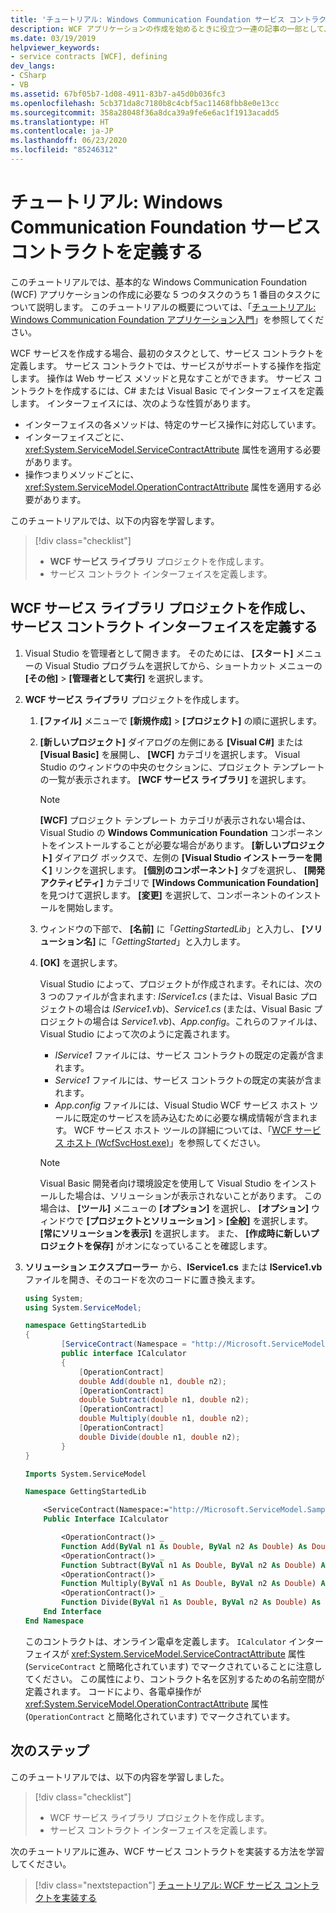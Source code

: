 ```yaml
---
title: 'チュートリアル: Windows Communication Foundation サービス コントラクトを定義する'
description: WCF アプリケーションの作成を始めるときに役立つ一連の記事の一部として、サービス コントラクトを定義する方法について説明します。
ms.date: 03/19/2019
helpviewer_keywords:
- service contracts [WCF], defining
dev_langs:
- CSharp
- VB
ms.assetid: 67bf05b7-1d08-4911-83b7-a45d0b036fc3
ms.openlocfilehash: 5cb371da8c7180b8c4cbf5ac11468fbb8e0e13cc
ms.sourcegitcommit: 358a28048f36a8dca39a9fe6e6ac1f1913acadd5
ms.translationtype: HT
ms.contentlocale: ja-JP
ms.lasthandoff: 06/23/2020
ms.locfileid: "85246312"
---
```

# <a name="tutorial-define-a-windows-communication-foundation-service-contract"></a>チュートリアル: Windows Communication Foundation サービス コントラクトを定義する

このチュートリアルでは、基本的な Windows Communication Foundation (WCF) アプリケーションの作成に必要な 5 つのタスクのうち 1 番目のタスクについて説明します。 このチュートリアルの概要については、「[チュートリアル: Windows Communication Foundation アプリケーション入門](getting-started-tutorial.md)」を参照してください。

WCF サービスを作成する場合、最初のタスクとして、サービス コントラクトを定義します。 サービス コントラクトでは、サービスがサポートする操作を指定します。 操作は Web サービス メソッドと見なすことができます。 サービス コントラクトを作成するには、C# または Visual Basic でインターフェイスを定義します。 インターフェイスには、次のような性質があります。

- インターフェイスの各メソッドは、特定のサービス操作に対応しています。
- インターフェイスごとに、<xref:System.ServiceModel.ServiceContractAttribute> 属性を適用する必要があります。
- 操作つまりメソッドごとに、<xref:System.ServiceModel.OperationContractAttribute> 属性を適用する必要があります。

このチュートリアルでは、以下の内容を学習します。
> [!div class="checklist"]
>
> - **WCF サービス ライブラリ** プロジェクトを作成します。
> - サービス コントラクト インターフェイスを定義します。

## <a name="create-a-wcf-service-library-project-and-define-a-service-contract-interface"></a>WCF サービス ライブラリ プロジェクトを作成し、サービス コントラクト インターフェイスを定義する

1. Visual Studio を管理者として開きます。 そのためには、 **[スタート]** メニューの Visual Studio プログラムを選択してから、ショートカット メニューの **[その他]**  >  **[管理者として実行]** を選択します。

2. **WCF サービス ライブラリ** プロジェクトを作成します。

   1. **[ファイル]** メニューで **[新規作成]**  >  **[プロジェクト]** の順に選択します。

   2. **[新しいプロジェクト]** ダイアログの左側にある **[Visual C#]** または **[Visual Basic]** を展開し、 **[WCF]** カテゴリを選択します。 Visual Studio のウィンドウの中央のセクションに、プロジェクト テンプレートの一覧が表示されます。 **[WCF サービス ライブラリ]** を選択します。

      > [!NOTE]
      > **[WCF]** プロジェクト テンプレート カテゴリが表示されない場合は、Visual Studio の **Windows Communication Foundation** コンポーネントをインストールすることが必要な場合があります。 **[新しいプロジェクト]** ダイアログ ボックスで、左側の **[Visual Studio インストーラーを開く]** リンクを選択します。 **[個別のコンポーネント]** タブを選択し、 **[開発アクティビティ]** カテゴリで **[Windows Communication Foundation]** を見つけて選択します。 **[変更]** を選択して、コンポーネントのインストールを開始します。

   3. ウィンドウの下部で、 **[名前]** に「*GettingStartedLib*」と入力し、 **[ソリューション名]** に「*GettingStarted*」と入力します。

   4. **[OK]** を選択します。

      Visual Studio によって、プロジェクトが作成されます。それには、次の 3 つのファイルが含まれます: *IService1.cs* (または、Visual Basic プロジェクトの場合は *IService1.vb*)、*Service1.cs* (または、Visual Basic プロジェクトの場合は *Service1.vb*)、*App.config*。これらのファイルは、Visual Studio によって次のように定義されます。
      - *IService1* ファイルには、サービス コントラクトの既定の定義が含まれます。
      - *Service1* ファイルには、サービス コントラクトの既定の実装が含まれます。
      - *App.config* ファイルには、Visual Studio WCF サービス ホスト ツールに既定のサービスを読み込むために必要な構成情報が含まれます。 WCF サービス ホスト ツールの詳細については、「[WCF サービス ホスト (WcfSvcHost.exe)](wcf-service-host-wcfsvchost-exe.md)」を参照してください。

      > [!NOTE]
      > Visual Basic 開発者向け環境設定を使用して Visual Studio をインストールした場合は、ソリューションが表示されないことがあります。 この場合は、 **[ツール]** メニューの **[オプション]** を選択し、 **[オプション]** ウィンドウで **[プロジェクトとソリューション]**  >  **[全般]** を選択します。 **[常にソリューションを表示]** を選択します。 また、 **[作成時に新しいプロジェクトを保存]** がオンになっていることを確認します。

3. **ソリューション エクスプローラー** から、**IService1.cs** または **IService1.vb** ファイルを開き、そのコードを次のコードに置き換えます。

    ```csharp
    using System;
    using System.ServiceModel;

    namespace GettingStartedLib
    {
            [ServiceContract(Namespace = "http://Microsoft.ServiceModel.Samples")]
            public interface ICalculator
            {
                [OperationContract]
                double Add(double n1, double n2);
                [OperationContract]
                double Subtract(double n1, double n2);
                [OperationContract]
                double Multiply(double n1, double n2);
                [OperationContract]
                double Divide(double n1, double n2);
            }
    }
    ```

    ```vb
    Imports System.ServiceModel

    Namespace GettingStartedLib

        <ServiceContract(Namespace:="http://Microsoft.ServiceModel.Samples")> _
        Public Interface ICalculator

            <OperationContract()> _
            Function Add(ByVal n1 As Double, ByVal n2 As Double) As Double
            <OperationContract()> _
            Function Subtract(ByVal n1 As Double, ByVal n2 As Double) As Double
            <OperationContract()> _
            Function Multiply(ByVal n1 As Double, ByVal n2 As Double) As Double
            <OperationContract()> _
            Function Divide(ByVal n1 As Double, ByVal n2 As Double) As Double
        End Interface
    End Namespace
    ```

     このコントラクトは、オンライン電卓を定義します。 `ICalculator` インターフェイスが <xref:System.ServiceModel.ServiceContractAttribute> 属性 (`ServiceContract` と簡略化されています) でマークされていることに注意してください。 この属性により、コントラクト名を区別するための名前空間が定義されます。 コードにより、各電卓操作が <xref:System.ServiceModel.OperationContractAttribute> 属性 (`OperationContract` と簡略化されています) でマークされています。

## <a name="next-steps"></a>次のステップ

このチュートリアルでは、以下の内容を学習しました。
> [!div class="checklist"]
>
> - WCF サービス ライブラリ プロジェクトを作成します。
> - サービス コントラクト インターフェイスを定義します。

次のチュートリアルに進み、WCF サービス コントラクトを実装する方法を学習してください。

> [!div class="nextstepaction"]
> [チュートリアル: WCF サービス コントラクトを実装する](how-to-implement-a-wcf-contract.md)
